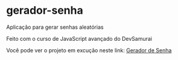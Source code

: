 # gerador-senha
Aplicação para gerar senhas aleatórias

Feito com o curso de JavaScript avançado do DevSamurai

Você pode ver o projeto em excução neste link: <a href='https://gerador-senha-owss6dhfs-elbigas.vercel.app/'>Gerador de Senha</a>
